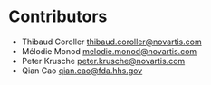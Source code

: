 Contributors
============

* Thibaud Coroller <thibaud.coroller@novartis.com>
* Mélodie Monod <melodie.monod@novartis.com>
* Peter Krusche <peter.krusche@novartis.com>
* Qian Cao <qian.cao@fda.hhs.gov>
